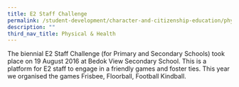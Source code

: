 ```yaml
---
title: E2 Staff Challenge
permalink: /student-development/character-and-citizenship-education/physical-n-health/e2-staff-challenge
description: ""
third_nav_title: Physical & Health
---
```

The biennial E2 Staff Challenge (for Primary and Secondary Schools) took place on 19 August 2016 at Bedok View Secondary School. This is a platform for E2 staff to engage in a friendly games and foster ties. This year we organised the games Frisbee, Floorball, Football Kindball.
